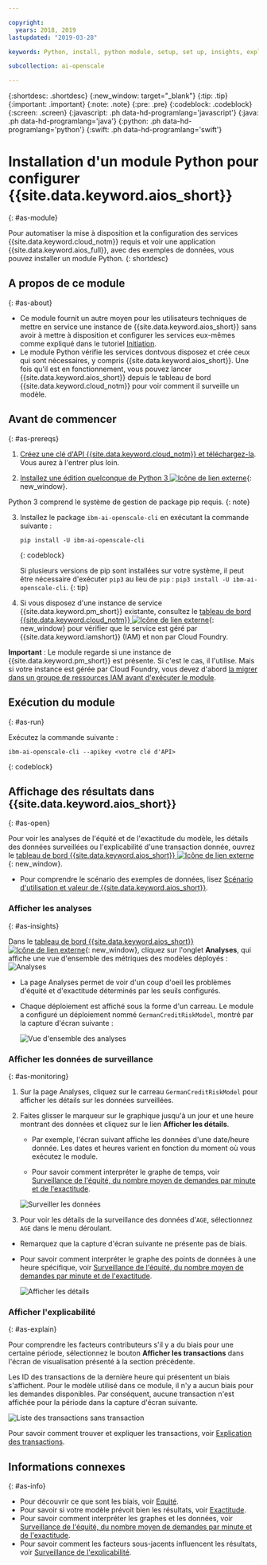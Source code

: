 ```yaml
---

copyright:
  years: 2018, 2019
lastupdated: "2019-03-28"

keywords: Python, install, python module, setup, set up, insights, explainability

subcollection: ai-openscale

---
```


{:shortdesc: .shortdesc}
{:new_window: target="_blank"}
{:tip: .tip}
{:important: .important}
{:note: .note}
{:pre: .pre}
{:codeblock: .codeblock}
{:screen: .screen}
{:javascript: .ph data-hd-programlang='javascript'}
{:java: .ph data-hd-programlang='java'}
{:python: .ph data-hd-programlang='python'}
{:swift: .ph data-hd-programlang='swift'}

# Installation d'un module Python pour configurer {{site.data.keyword.aios_short}}
{: #as-module}

Pour automatiser la mise à disposition et la configuration des services {{site.data.keyword.cloud_notm}} requis
et voir une application {{site.data.keyword.aios_full}}, avec des exemples de données,
vous pouvez installer un module Python.
{: shortdesc}

## A propos de ce module
{: #as-about}

- Ce module fournit un autre moyen pour les utilisateurs techniques
de mettre en service une instance de {{site.data.keyword.aios_short}}
sans avoir à mettre à disposition et configurer les services eux-mêmes
comme expliqué dans le tutoriel [Initiation](/docs/services/ai-openscale?topic=ai-openscale-gettingstarted).
- Le module Python vérifie les services dontvous disposez et crée ceux qui sont nécessaires, y compris {{site.data.keyword.aios_short}}.
Une fois qu'il est en fonctionnement, vous pouvez lancer {{site.data.keyword.aios_short}} depuis le tableau de bord {{site.data.keyword.cloud_notm}}
pour voir comment il surveille un modèle.

## Avant de commencer
{: #as-prereqs}

1. [Créez une clé d'API {{site.data.keyword.cloud_notm}} et téléchargez-la](/docs/iam?topic=iam-userapikey#create_user_key).
Vous aurez à l'entrer plus loin.

2. [Installez une édition quelconque de Python 3
![Icône de lien externe](../../icons/launch-glyph.svg "Icône de lien externe")](https://www.python.org/downloads/){: new_window}.

  Python 3 comprend le système de gestion de package pip requis.
  {: note}

3. Installez le package `ibm-ai-openscale-cli` en exécutant la commande suivante :

    ```
    pip install -U ibm-ai-openscale-cli
    ```
    {: codeblock}

    Si plusieurs versions de pip sont installées sur votre système,
il peut être nécessaire d'exécuter `pip3` au lieu de `pip` : `pip3 install -U ibm-ai-openscale-cli`.
    {: tip}

4. Si vous disposez d'une instance de service {{site.data.keyword.pm_short}} existante,
consultez le [tableau de bord {{site.data.keyword.cloud_notm}}
![Icône de lien externe](../../icons/launch-glyph.svg "Icône de lien externe")](https://{DomainName}){: new_window}
pour vérifier que le service est géré par {{site.data.keyword.iamshort}} (IAM) et non par Cloud Foundry.

  **Important** :
Le module regarde si une instance de {{site.data.keyword.pm_short}} est présente.
Si c'est le cas, il l'utilise.
Mais si votre instance est gérée par Cloud Foundry, vous devez d'abord
[la migrer dans un groupe de ressources IAM avant d'exécuter le module](/docs/resources?topic=resources-migrate#migrate).

## Exécution du module
{: #as-run}

Exécutez la commande suivante :

```
ibm-ai-openscale-cli --apikey <votre clé d'API>
```
{: codeblock}

## Affichage des résultats dans {{site.data.keyword.aios_short}}
{: #as-open}

Pour voir les analyses de l'équité et de l'exactitude du modèle, les détails des données surveillées ou l'explicabilité d'une transaction donnée,
ouvrez le [tableau de bord {{site.data.keyword.aios_short}}
![Icône de lien externe](../../icons/launch-glyph.svg "Icône de lien externe")](https://aiopenscale.cloud.ibm.com/aiopenscale/){: new_window}.

- Pour comprendre le scénario des exemples de données, lisez
[Scénario d'utilisation et valeur de {{site.data.keyword.aios_short}}](/docs/services/ai-openscale?topic=ai-openscale-gettingstarted#gs-use).

### Afficher les analyses
{: #as-insights}

Dans le [tableau de bord {{site.data.keyword.aios_short}}
![Icône de lien externe](../../icons/launch-glyph.svg "Icône de lien externe")](https://aiopenscale.cloud.ibm.com/aiopenscale/){: new_window},
cliquez sur l'onglet **Analyses**,
qui affiche une vue d'ensemble des métriques des modèles déployés :
![Analyses](images/insight-dash-tab.png)

- La page Analyses permet de voir d'un coup d'oeil les problèmes d'équité et d'exactitude déterminés par les seuils configurés.

- Chaque déploiement est affiché sous la forme d'un carreau.
Le module a configuré un déploiement nommé `GermanCreditRiskModel`, montré par la capture d'écran suivante :

  ![Vue d'ensemble des analyses](images/setup01-0206.png)

### Afficher les données de surveillance
{: #as-monitoring}

1. Sur la page Analyses, cliquez sur le carreau `GermanCreditRiskModel`
pour afficher les détails sur les données surveillées.
2. Faites glisser le marqueur sur le graphique
jusqu'à un jour et une heure montrant des données et cliquez sur le lien **Afficher les détails**.

   - Par exemple, l'écran suivant affiche les données d'une date/heure donnée.
Les dates et heures varient en fonction du moment où vous exécutez le module.

   - Pour savoir comment interpréter le graphe de temps,
voir [Surveillance de l'équité, du nombre moyen de demandes par minute et de l'exactitude](/docs/services/ai-openscale?topic=ai-openscale-it-ov).

    ![Surveiller les données](images/setup02-0206.png)

3. Pour voir les détails de la surveillance des données d'`AGE`, sélectionnez `AGE` dans le menu déroulant.

  - Remarquez que la capture d'écran suivante ne présente pas de biais.

  - Pour savoir comment interpréter le graphe des points de données à une heure spécifique,
voir [Surveillance de l'équité, du nombre moyen de demandes par minute et de l'exactitude](/docs/services/ai-openscale?topic=ai-openscale-it-ov#it-intp).

    ![Afficher les détails](images/setup03-0206.png)

### Afficher l'explicabilité
{: #as-explain}

Pour comprendre les facteurs contributeurs s'il y a du biais pour une certaine période,
sélectionnez le bouton **Afficher les transactions** dans l'écran de visualisation présenté à la section précédente.

Les ID des transactions de la dernière heure qui présentent un biais s'affichent.
Pour le modèle utilisé dans ce module, il n'y a aucun biais pour les demandes disponibles.
Par conséquent, aucune transaction n'est affichée pour la période dans la capture d'écran suivante.

  ![Liste des transactions sans transaction](images/setup06-0206.png)

Pour savoir comment trouver et expliquer les transactions, voir [Explication des transactions](/docs/services/ai-openscale?topic=ai-openscale-ie-ov#ie-view).

## Informations connexes
{: #as-info}

- Pour découvrir ce que sont les biais, voir [Equité](/docs/services/ai-openscale?topic=ai-openscale-mf-monitor).
- Pour savoir si votre modèle prévoit bien les résultats, voir [Exactitude](/docs/services/ai-openscale?topic=ai-openscale-acc-monitor).
- Pour savoir comment interpréter les graphes et les données, voir
[Surveillance de l'équité, du nombre moyen de demandes par minute et de l'exactitude](/docs/services/ai-openscale?topic=ai-openscale-it-ov).
- Pour savoir comment les facteurs sous-jacents influencent les résultats, voir
[Surveillance de l'explicabilité](/docs/services/ai-openscale?topic=ai-openscale-ie-ov).
